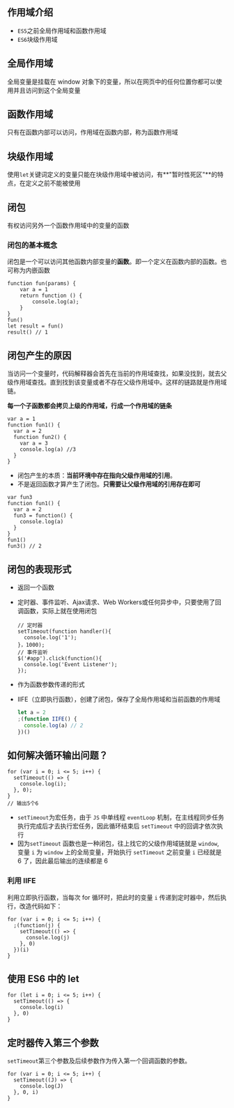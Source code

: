 ## 作用域介绍

- `ES5`之前全局作用域和函数作用域
- `ES6`块级作用域

## 全局作用域

全局变量是挂载在 window 对象下的变量，所以在网页中的任何位置你都可以使用并且访问到这个全局变量

## 函数作用域

只有在函数内部可以访问，作用域在函数内部，称为函数作用域

## 块级作用域

使用`let`关键词定义的变量只能在块级作用域中被访问，有**"暂时性死区"**的特点，在定义之前不能被使用

## 闭包

有权访问另外一个函数作用域中的变量的函数

### 闭包的基本概念

闭包是一个可以访问其他函数内部变量的**函数**。即一个定义在函数内部的函数。也可称为内嵌函数

```JS
function fun(params) {
    var a = 1
    return function () {
        console.log(a);
    }
}
fun()
let result = fun()
result() // 1
```

## 闭包产生的原因

当访问一个变量时，代码解释器会首先在当前的作用域查找，如果没找到，就去父级作用域查找。直到找到该变量或者不存在父级作用域中。这样的链路就是作用域链。

**每一个子函数都会拷贝上级的作用域，行成一个作用域的链条**

```JS
var a = 1
function fun1() {
  var a = 2
  function fun2() {
    var a = 3
    console.log(a) //3
  }
}
```

- 闭包产生的本质：**当前环境中存在指向父级作用域的引用**。
- 不是返回函数才算产生了闭包。**只需要让父级作用域的引用存在即可**

```JS
var fun3
function fun1() {
  var a = 2
  fun3 = function() {
    console.log(a)
  }
}
fun1()
fun3() // 2
```

## 闭包的表现形式

- 返回一个函数

- 定时器、事件监听、Ajax请求、Web Workers或任何异步中，只要使用了回调函数，实际上就在使用闭包

  ```JS
  // 定时器
  setTimeout(function handler(){
    console.log('1');
  }，1000);
  // 事件监听
  $('#app').click(function(){
    console.log('Event Listener');
  });
  ```

- 作为函数参数传递的形式

- IIFE（立即执行函数），创建了闭包，保存了全局作用域和当前函数的作用域

  ```js
  let a = 2
  ;(function IIFE() {
    console.log(a) // 2
  })()
  ```

## 如何解决循环输出问题？

```JS
for (var i = 0; i <= 5; i++) {
  setTimeout(() => {
    console.log(i);
  }, 0);
}
// 输出5个6
```

- `setTimeout`为宏任务，由于 `JS` 中单线程 `eventLoop` 机制，在主线程同步任务执行完成后才去执行宏任务，因此循环结束后 `setTimeout` 中的回调才依次执行
- 因为`setTimeout` 函数也是一种闭包，往上找它的父级作用域链就是 `window`, 变量 `i` 为 `window` 上的全局变量，开始执行 `setTimeout` 之前变量 `i` 已经就是 6 了，因此最后输出的连续都是 6

### 利用 IIFE

利用立即执行函数，当每次 for 循环时，把此时的变量 `i` 传递到定时器中，然后执行，改造代码如下：

```JS
for (var i = 0; i <= 5; i++) {
  ;(function(j) {
    setTimeout(() => {
      console.log(j)
    }, 0)
  })(i)
}
```

## 使用 ES6 中的 let

```JS
for (let i = 0; i <= 5; i++) {
  setTimeout(() => {
    console.log(i)
  }, 0)
}
```

## 定时器传入第三个参数

`setTimeout`第三个参数及后续参数作为传入第一个回调函数的参数。

```JS
for (var i = 0; i <= 5; i++) {
  setTimeout((J) => {
    console.log(J)
  }, 0, i)
}
```
